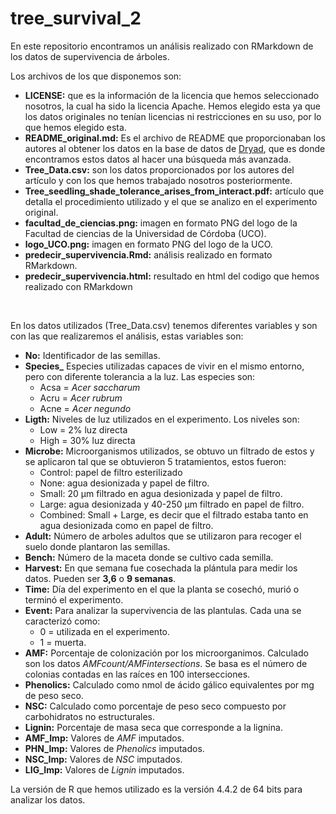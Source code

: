 # tree_survival_2

En este repositorio encontramos un análisis realizado con RMarkdown de los datos de supervivencia de árboles.  

Los archivos de los que disponemos son:

+ **LICENSE:** que es la información de la licencia que hemos seleccionado nosotros, la cual ha sido la licencia Apache. Hemos elegido esta ya que los datos originales no tenían licencias ni restricciones en su uso, por lo que hemos elegido esta.
+ **README_original.md:** Es el archivo de README que proporcionaban los autores al obtener los datos en la base de datos de [Dryad](https://datadryad.org/stash/dataset/doi:10.5061/dryad.7d7wm380b#usage), que es donde encontramos estos datos al hacer una búsqueda más avanzada.
+ **Tree_Data.csv:** son los datos proporcionados por los autores del artículo y con los que hemos trabajado nosotros posteriormente.
+ **Tree_seedling_shade_tolerance_arises_from_interact.pdf:** artículo que detalla el procedimiento utilizado y el que se analizo en el experimento original.
+ **facultad_de_ciencias.png:** imagen en formato PNG del logo de la Facultad de ciencias de la Universidad de Córdoba (UCO).
+ **logo_UCO.png:** imagen en formato PNG del logo de la UCO.
+ **predecir_supervivencia.Rmd:** análisis realizado en formato RMarkdown.
+ **predecir_supervivencia.html:** resultado en html del codigo que hemos realizado con RMarkdown

<br>

En los datos utilizados (Tree_Data.csv) tenemos diferentes variables y son con las que realizaremos el análisis, estas variables son:

+ **No:** Identificador de las semillas.
+ **Species_** Especies utilizadas capaces de vivir en el mismo entorno, pero con diferente tolerancia a la luz. Las especies son:
  - Acsa = *Acer saccharum*
  - Acru = *Acer rubrum*
  - Acne = *Acer negundo*
+ **Ligth:** Niveles de luz utilizados en el experimento. Los niveles son:
  - Low = 2% luz directa
  - High = 30% luz directa
+ **Microbe:** Microorganismos utilizados, se obtuvo un filtrado de estos y se aplicaron tal que se obtuvieron 5 tratamientos, estos fueron:
  - Control: papel de filtro esterilizado
  - None: agua desionizada y papel de filtro.
  - Small: 20 µm filtrado en agua desionizada y papel de filtro.
  - Large: agua desionizada y 40-250 µm filtrado en papel de filtro.
  - Combined: Small + Large, es decir que el filtrado estaba tanto en agua desionizada como en papel de filtro.
+ **Adult:** Número de arboles adultos que se utilizaron para recoger el suelo donde plantaron las semillas.
+ **Bench:** Número de la maceta donde se cultivo cada semilla.
+ **Harvest:** En que semana fue cosechada la plántula para medir los datos. Pueden ser **3,6** o **9 semanas**.
+ **Time:** Día del experimento en el que la planta se cosechó, murió o terminó el experimento.
+ **Event:** Para analizar la supervivencia de las plantulas. Cada una se caracterizó como:
  - 0 = utilizada en el experimento.
  - 1 = muerta.
+ **AMF:** Porcentaje de colonización por los microorganimos. Calculado son los datos *AMFcount/AMFintersections*. Se basa es el número de colonias contadas en las raíces en 100 intersecciones.
+ **Phenolics:** Calculado como nmol de ácido gálico equivalentes por mg de peso seco.
+ **NSC:** Calculado como porcentaje de peso seco compuesto por carbohidratos no estructurales.
+ **Lignin:** Porcentaje de masa seca que corresponde a la lignina.
+ **AMF\_Imp:** Valores de *AMF* imputados.
+ **PHN\_Imp:** Valores de *Phenolics* imputados.
+ **NSC\_Imp:** Valores de *NSC* imputados.
+ **LIG\_Imp:** Valores de *Lignin* imputados.








La versión de R que hemos utilizado es la versión 4.4.2 de 64 bits para analizar los datos.
